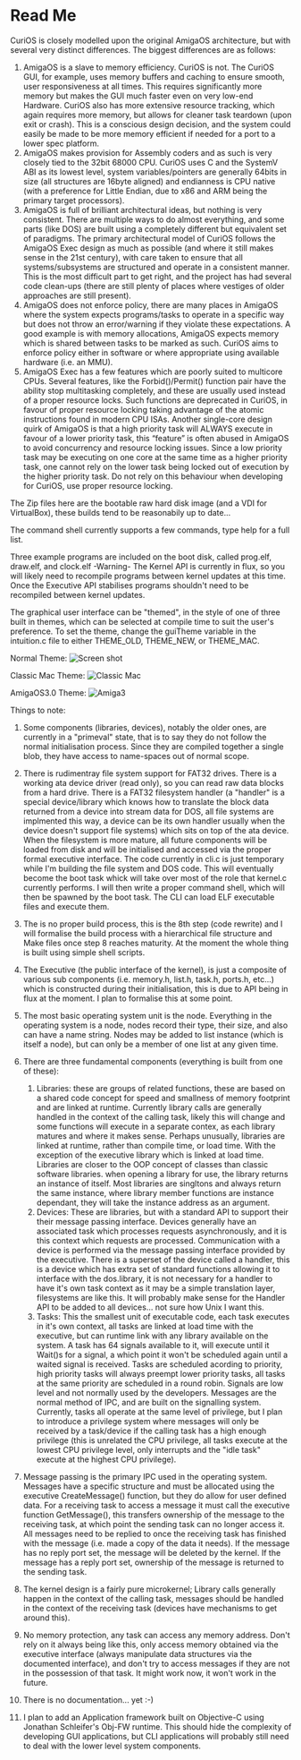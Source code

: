 # Read Me

CuriOS is closely modelled upon the original AmigaOS architecture, but with several very distinct differences. The biggest differences are as follows:
1.	AmigaOS is a slave to memory efficiency. CuriOS is not. The CuriOS GUI, for example, uses memory buffers and caching to ensure smooth, user responsiveness at all times. This requires significantly more memory but makes the GUI much faster even on very low-end Hardware. CuriOS also has more extensive resource tracking, which again requires more memory, but allows for cleaner task teardown (upon exit or crash). This is a conscious design decision, and the system could easily be made to be more memory efficient if needed for a port to a lower spec platform.
2.	AmigaOS makes provision for Assembly coders and as such is very closely tied to the 32bit 68000 CPU. CuriOS uses C and the SystemV ABI as its lowest level, system variables/pointers are generally 64bits in size (all structures are 16byte aligned) and endianness is CPU native (with a preference for Little Endian, due to x86 and ARM being the primary target processors).
3.	AmigaOS is full of brilliant architectural ideas, but nothing is very consistent. There are multiple ways to do almost everything, and some parts (like DOS) are built using a completely different but equivalent set of paradigms. The primary architectural model of CuriOS follows the AmigaOS Exec design as much as possible (and where it still makes sense in the 21st century), with care taken to ensure that all systems/subsystems are structured and operate in a consistent manner. This is the most difficult part to get right, and the project has had several code clean-ups (there are still plenty of places where vestiges of older approaches are still present).
4.	AmigaOS does not enforce policy, there are many places in AmigaOS where the system expects programs/tasks to operate in a specific way but does not throw an error/warning if they violate these expectations. A good example is with memory allocations, AmigaOS expects memory which is shared between tasks to be marked as such. CuriOS aims to enforce policy either in software or where appropriate using available hardware (i.e. an MMU).
5.	AmigaOS Exec has a few features which are poorly suited to multicore CPUs. Several features, like the Forbid()/Permit() function pair have the ability stop multitasking completely, and these are usually used instead of a proper resource locks. Such functions are deprecated in CuriOS, in favour of proper resource locking taking advantage of the atomic instructions found in modern CPU ISAs. Another single-core design quirk of AmigaOS is that a high priority task will ALWAYS execute in favour of a lower priority task, this “feature” is often abused in AmigaOS to avoid concurrency and resource locking issues. Since a low priority task may be executing on one core at the same time as a higher priority task, one cannot rely on the lower task being locked out of execution by the higher priority task. Do not rely on this behaviour when developing for CuriOS, use proper resource locking.



The Zip files here are the bootable raw hard disk image (and a VDI for VirtualBox), these builds tend to be reasonabily up to date...

The command shell currently supports a few commands, type help for a full list.

Three example programs are included on the boot disk, called prog.elf, draw.elf, and clock.elf
-Warning- The Kernel API is currently in flux, so you will likely need to recompile programs between kernel updates at this time. Once the Executive API stabilises programs shouldn't need to be recompiled between kernel updates.

The graphical user interface can be "themed", in the style of one of three built in themes, which can be selected at compile time to suit the user's preference. To set the theme, change the guiTheme variable in the intuition.c file to either THEME_OLD, THEME_NEW, or THEME_MAC.

Normal Theme:
![Screen shot](https://github.com/h5n1xp/CuriOS/blob/main/ScreenShot.png)

Classic Mac Theme:
![Classic Mac](https://github.com/h5n1xp/CuriOS/blob/main/ScreenShot1.png)

AmigaOS3.0 Theme:
![Amiga3](https://github.com/h5n1xp/CuriOS/blob/main/ScreenShot2.png)

Things to note:
1. Some components (libraries, devices), notably the older ones, are currently in a "primeval" state, that is to say they do not follow the normal initialisation process. Since they are compiled together a single blob, they have access to name-spaces out of normal scope. 

2. There is rudimentray file system support for FAT32 drives. There is a working ata device driver (read only), so you can read raw data blocks from a hard drive. There is a FAT32 filesystem handler (a "handler" is a special device/library which knows how to translate the block data returned from a device into stream data for DOS, all file systems are implmented this way, a device can be its own handler usually when the device doesn't support file systems) which sits on top of the ata device. When the filesystem is more mature, all future components will be loaded from disk and will be initialised and accessed via the proper formal executive interface. The code currently in cli.c is just temporary while I'm building the file system and DOS code. This will eventually become the boot task whick will take over most of the role that kernel.c currently performs. I will then write a proper command shell, which will then be spawned by the boot task. The CLI can load ELF executable files and execute them.

3. The is no proper build process, this is the 8th step (code rewrite) and I will formalise the build process with a hierarchical file structure and Make files once step 8 reaches maturity. At the moment the whole thing is built using simple shell scripts.

4. The Executive (the public interface of the kernel), is just a composite of various sub components (i.e. memory.h, list.h, task.h, ports.h, etc...) which is constructed during their initialisation, this is due to API being in flux at the moment. I plan to formalise this at some point.

5. The most basic operating system unit is the node. Everything in the operating system is a node, nodes record their type, their size, and also can have a name string. Nodes may be added to list instance (which is itself a node), but can only be a member of one list at any given time.

6. There are three fundamental components (everything is built from one of these):
    1. Libraries: these are groups of related functions, these are based on a shared code concept for speed and smallness of memory footprint and are linked at runtime. Currently library calls are generally handled in the context of the calling task, likely this will change and some functions will execute in a separate contex, as each library matures and where it makes sense. Perhaps unusually, libraries are linked at runtime, rather than compile time, or load time. With the exception of the executive library which is linked at load time. Libraries are closer to the OOP concept of classes than classic software libraries. when opening a library for use, the library returns an instance of itself. Most libraries are singltons and always return the same instance, where library member functions are instance dependant, they will take the instance address as an argument. 
    2. Devices: These are libraries, but with a standard API to support their their message passing interface. Devices generally have an associated task which processes requests asynchronously, and it is this context which requests are processed. Communication with a device is performed via the message passing interface provided by the executive.
       There is a superset of the device called a handler, this is a device which has extra set of standard functions allowing it to interface with the dos.library, it is not necessary for a handler to have it's own task context as it may be a simple translation layer, filesystems are like this. It will probably make sense for the Handler API to be added to all devices... not sure how Unix I want this.
    3. Tasks: This the smallest unit of executable code, each task executes in it's own context, all tasks are linked at load time with the executive, but can runtime link with any library available on the system. A task has 64 signals available to it, will execute until it Wait()s for a signal, a which point it won't be scheduled again until a waited signal is received. Tasks are scheduled acording to priority, high priority tasks will always preempt lower priority tasks, all tasks at the same priority are scheduled in a round robin. Signals are low level and not normally used by the developers. Messages are the normal method of IPC, and are built on the signalling system. Currently, tasks all operate at the same level of privilege, but I plan to introduce a privilege system where messages will only be received by a task/device if the calling task has a high enough privilege (this is unrelated the CPU privilege, all tasks execute at the lowest CPU privilege level, only interrupts and the "idle task" execute at the highest CPU privilege).

7. Message passing is the primary IPC used in the operating system. Messages have a specific structure and must be allocated using the executive CreateMessage() function, but they do allow for user defined data. For a receiving task to access a message it must call the executive function GetMessage(), this transfers ownership of the message to the receiving task, at which point the sending task can no longer access it. All messages need to be replied to once the receiving task has finished with the message (i.e. made a copy of the data it needs). If the message has no reply port set, the message will be deleted by the kernel. If the message has a reply port set, ownership of the message is returned to the sending task.

8. The kernel design is a fairly pure microkernel; Library calls generally happen in the context of the calling task, messages should be handled in the context of the receiving task (devices have mechanisms to get around this).

9. No memory protection, any task can access any memory address. Don't rely on it always being like this, only access memory obtained via the executive interface (always manipulate data structures via the documented interface), and don't try to access messages if they are not in the possession of that task. It might work now, it won't work in the future. 

10. There is no documentation... yet :-)

11. I plan to add an Application framework built on Objective-C using Jonathan Schleifer's Obj-FW runtime. This should hide the complexity of developing GUI applications, but CLI applications will probably still need to deal with the lower level system components.
